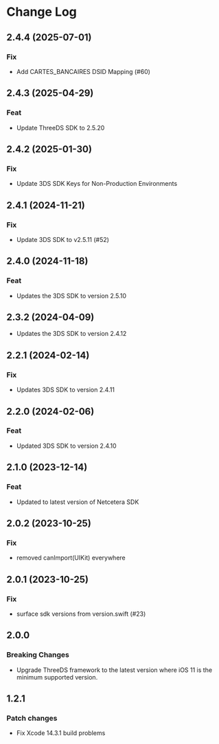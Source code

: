 # Change Log

## 2.4.4 (2025-07-01)

### Fix

- Add CARTES_BANCAIRES DSID Mapping (#60)

## 2.4.3 (2025-04-29)

### Feat

- Update ThreeDS SDK to 2.5.20

## 2.4.2 (2025-01-30)

### Fix

- Update 3DS SDK Keys for Non-Production Environments

## 2.4.1 (2024-11-21)

### Fix

- Update 3DS SDK to v2.5.11 (#52)

## 2.4.0 (2024-11-18)

### Feat

- Updates the 3DS SDK to version 2.5.10

## 2.3.2 (2024-04-09)

- Updates the 3DS SDK to version 2.4.12

## 2.2.1 (2024-02-14)

### Fix

- Updates 3DS SDK to version 2.4.11

## 2.2.0 (2024-02-06)

### Feat

- Updated 3DS SDK to version 2.4.10

## 2.1.0 (2023-12-14)

### Feat

- Updated to latest version of Netcetera SDK

## 2.0.2 (2023-10-25)

### Fix

- removed canImport(UIKit) everywhere

## 2.0.1 (2023-10-25)

### Fix

- surface sdk versions from version.swift (#23)

## 2.0.0

### Breaking Changes

- Upgrade ThreeDS framework to the latest version where iOS 11 is the minimum supported version.

## 1.2.1

### Patch changes

- Fix Xcode 14.3.1 build problems
